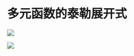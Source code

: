 # 多元函数的泰勒展开式

![](D:\git_repository\slam-study-note\slam_theory\media\16.png)

![](D:\git_repository\slam-study-note\slam_theory\media\17.png)